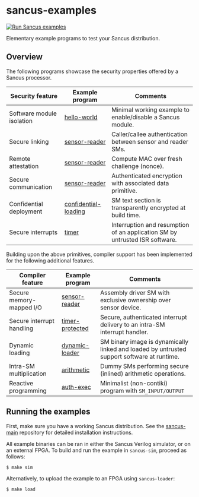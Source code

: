 # sancus-examples
[![Run Sancus examples](https://github.com/sancus-tee/sancus-examples/actions/workflows/run-examples.yml/badge.svg)](https://github.com/sancus-tee/sancus-examples/actions/workflows/run-examples.yml)

Elementary example programs to test your Sancus distribution.

## Overview

The following programs showcase the security properties offered by a Sancus processor.

| Security feature          | Example program                | Comments                                                        |
|-------------------------- |--------------------------------|-----------------------------------------------------------------|
| Software module isolation | [hello-world](hello-world)     | Minimal working example to enable/disable a Sancus module.      |
| Secure linking            | [sensor-reader](sensor-reader) | Caller/callee authentication between sensor and reader SMs.     |
| Remote attestation        | [sensor-reader](sensor-reader) | Compute MAC over fresh challenge (nonce).                       |
| Secure communication      | [sensor-reader](sensor-reader) | Authenticated encryption with associated data primitive.        |
| Confidential deployment   | [confidential-loading](confidential-loading) | SM text section is transparently encrypted at build time.       |
| Secure interrupts         | [timer](timer)                 | Interruption and resumption of an application SM by untrusted ISR software. |

Building upon the above primitives, compiler support has been implemented for the following additional features.

| Compiler feature          | Example program                | Comments                                                        |
|-------------------------- |--------------------------------|-----------------------------------------------------------------|
| Secure memory-mapped I/O  | [sensor-reader](sensor-reader) | Assembly driver SM with exclusive ownership over sensor device. |
| Secure interrupt handling | [timer-protected](timer-protected) | Secure, authenticated interrupt delivery to an intra-SM interrupt handler.  |
| Dynamic loading           | [dynamic-loader](dynamic-loader) | SM binary image is dynamically linked and loaded by untrusted support software at runtime.  |
| Intra-SM multiplication   | [arithmetic](arithmetic)       | Dummy SMs performing secure (inlined) arithmetic operations.    |
| Reactive programming      | [auth-exec](auth-exec)  | Minimalist (non-contiki) program with `SM_INPUT/OUTPUT`        |


## Running the examples

First, make sure you have a working Sancus distribution. See the [sancus-main](https://github.com/sancus-tee/sancus-main) repository for detailed installation instructions.

All example binaries can be ran in either the Sancus Verilog simulator, or on an external FPGA. To build and run the example in `sancus-sim`, proceed as follows:

```bash
$ make sim
```

Alternatively, to upload the example to an FPGA using `sancus-loader`:

```bash
$ make load
```


